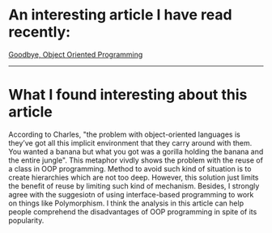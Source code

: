 # An interesting article I have read recently:
[Goodbye, Object Oriented Programming](https://medium.com/@cscalfani/goodbye-object-oriented-programming-a59cda4c0e53)
***
# What I found interesting about this article
According to Charles, "the problem with object-oriented languages is they’ve got all this implicit environment that they carry around with them. You wanted a banana but what you got was a gorilla holding the banana and the entire jungle". This metaphor vivdly shows the problem with the reuse of a class in OOP programming. Method to avoid such kind of situation is to create hierarchies which are not too deep. However, this solution just limits the benefit of reuse by limiting such kind of mechanism. Besides, I strongly agree with the suggesiotn of using interface-based programming to work on things like Polymorphism. I think the analysis in this article can help people comprehend the disadvantages of OOP programming in spite of its popularity.

